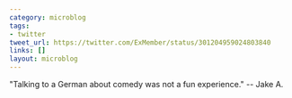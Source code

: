 ```yaml
---
category: microblog
tags:
- twitter
tweet_url: https://twitter.com/ExMember/status/301204959024803840
links: []
layout: microblog
---
```

"Talking to a German about comedy was not a fun experience." -- Jake A.
